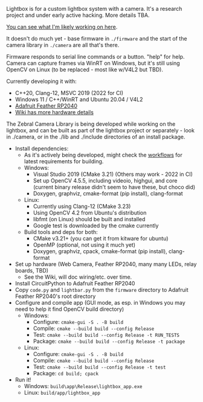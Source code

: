 Lightbox is for a custom lightbox system with a camera.
It's a research project and under early active hacking.
More details TBA.  

[You can see what I'm likely working on here](https://github.com/users/devellison/projects/1).

It doesn't do much yet - base firmware in `./firmware` and the start of the camera
library in `./camera` are all that's there.

Firmware responds to serial line commands or a button. "help" for help.
Camera can capture frames via WinRT on Windows, but it's still using OpenCV
on Linux (to be replaced - most like w/V4L2 but TBD).

Currently developing it with:
- C++20, Clang-12, MSVC 2019 (2022 for CI)
- Windows 11 / C++/WinRT and Ubuntu 20.04 / V4L2
- [Adafruit Feather RP2040](https://learn.adafruit.com/adafruit-feather-rp2040-pico/circuitpython)
- [Wiki has more hardware details](https://github.com/devellison/lightbox/wiki)

The Zebral Camera Library is being developed while working on the lightbox,
and can be built as part of the lightbox project or separately - look in
./camera, or in the ./lib and ./include directories of an install package.

- Install dependencies:
  - As it's actively being developed, might check the [workflows](https://github.com/devellison/lightbox/tree/main/.github/workflows) for latest requirements for building.
  - Windows:
    - Visual Studio 2019 (CMake 3.21)  (Others may work - 2022 in CI)
    - Set up OpenCV 4.5.5, including videoio, highgui, and core 
      (current binary release didn't seem to have these, but choco did)
    - Doxygen, graphviz, cmake-format (pip install), clang-format
  - Linux:
    - Currently using Clang-12 (CMake 3.23)
    - Using OpenCV 4.2 from Ubuntu's distribution
    - libfmt (on Linux) should be built and installed
    - Google test is downloaded by the cmake currently
  - Build tools and deps for both:    
    - CMake v3.21+ (you can get it from kitware for ubuntu)
    - OpenMP (optional, not using it much yet)
    - Doxygen, graphviz, cpack, cmake-format (pip install), clang-format
- Set up hardware (Web Camera, Feather RP2040, many many LEDs, relay boards, TBD)
    - See the Wiki, will doc wiring/etc. over time.
- Install CircuitPython to Adafruit Feather RP2040
- Copy `code.py` and `lightbar.py` from the `firmware` directory to Adafruit Feather RP2040's root directory
- Configure and compile app (GUI mode, as esp. in Windows you may need to help it find OpenCV build directory)
  - Windows:
    - Configure: `cmake-gui -S . -B build`
    - Compile:   `cmake --build build --config Release`
    - Test:      `cmake --build build --config Release -t RUN_TESTS`
    - Package:   `cmake --build build --config Release -t package`
  - Linux: 
    - Configure: `cmake-gui -S . -B build`
    - Compile:   `cmake --build build --config Release`
    - Test:      `cmake --build build --config Release -t test`
    - Package:   `cd build; cpack`
- Run it!
  - Windows: `build\app\Release\lightbox_app.exe`
  - Linux: `build/app/lightbox_app`
